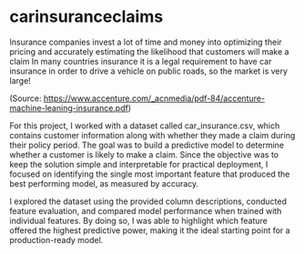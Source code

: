 # carinsuranceclaims
Insurance companies invest a lot of time and money into optimizing their pricing and accurately estimating the likelihood that customers will make a claim
In many countries insurance it is a legal requirement to have car insurance in order to drive a vehicle on public roads, so the market is very large!

(Source: https://www.accenture.com/_acnmedia/pdf-84/accenture-machine-leaning-insurance.pdf)

For this project, I worked with a dataset called car_insurance.csv, which contains customer information along with whether they made a claim during their policy period. The goal was to build a predictive model to determine whether a customer is likely to make a claim. Since the objective was to keep the solution simple and interpretable for practical deployment, I focused on identifying the single most important feature that produced the best performing model, as measured by accuracy.

I explored the dataset using the provided column descriptions, conducted feature evaluation, and compared model performance when trained with individual features. By doing so, I was able to highlight which feature offered the highest predictive power, making it the ideal starting point for a production-ready model.
